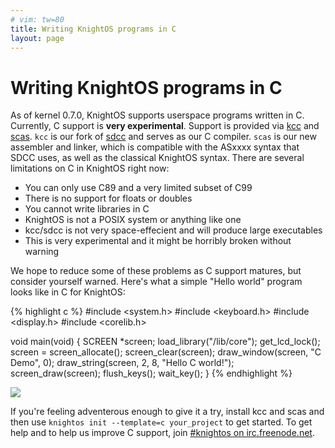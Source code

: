```yaml
---
# vim: tw=80
title: Writing KnightOS programs in C
layout: page
---
```


# Writing KnightOS programs in C

As of kernel 0.7.0, KnightOS supports userspace programs written in C.
Currently, C support is **very experimental**. Support is provided via
[kcc](https://github.com/KnightOS/kcc) and
[scas](https://github.com/KnightOS/scas). `kcc` is our fork of
[sdcc](http://sdcc.sourceforge.net/) and serves as our C compiler. `scas` is our
new assembler and linker, which is compatible with the ASxxxx syntax that SDCC
uses, as well as the classical KnightOS syntax. There are several limitations on
C in KnightOS right now:

* You can only use C89 and a very limited subset of C99
* There is no support for floats or doubles
* You cannot write libraries in C
* KnightOS is not a POSIX system or anything like one
* kcc/sdcc is not very space-effecient and will produce large executables
* This is very experimental and it might be horribly broken without warning

We hope to reduce some of these problems as C support matures, but consider
yourself warned. Here's what a simple "Hello world" program looks like in C for
KnightOS:

<div class="row">
<div class="col-md-6">

{% highlight c %}
#include <system.h>
#include <keyboard.h>
#include <display.h>
#include <corelib.h>

void main(void) {
    SCREEN *screen;
    load_library("/lib/core");
    get_lcd_lock();
    screen = screen_allocate();
    screen_clear(screen);
    draw_window(screen, "C Demo", 0);
    draw_string(screen, 2, 8, "Hello C world!");
    screen_draw(screen);
    flush_keys();
    wait_key();
}
{% endhighlight %}

</div>
<div class="col-md-6"> <img src="https://cdn.mediacru.sh/5YXv4hRm-Lt-.png" /> </div>
</div>

If you're feeling adventerous enough to give it a try, install kcc and scas and
then use `knightos init --template=c your_project` to get started. To get help
and to help us improve C support, join [#knightos on
irc.freenode.net](http://webchat.freenode.net/?channels=knightos&uio=d4).
